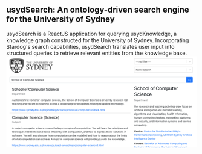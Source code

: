## usydSearch: An ontology-driven search engine for the University of Sydney
usydSearch is a ReactJS application for querying usydKnowledge, a knowledge graph constructed for the University of Sydney. Incorporating Stardog's search capabilities, usydSearch translates user input into structured queries to retrieve relevant entities from the knowledge base.
![Screenshot](/screenshot.png)
